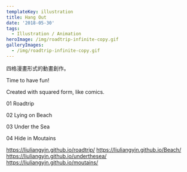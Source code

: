 ```yaml
---
templateKey: illustration
title: Hang Out
date: '2018-05-30'
tags:
  - Illustration / Animation
heroImage: /img/roadtrip-infinite-copy.gif
galleryImages:
  - /img/roadtrip-infinite-copy.gif
---
```

四格漫畫形式的動畫創作。

Time to have fun!

Created with squared form, like comics. 

01 Roadtrip

02 Lying on Beach

03 Under the Sea

04 Hide in Moutains

https://liuliangyin.github.io/roadtrip/ https://liuliangyin.github.io/Beach/ https://liuliangyin.github.io/underthesea/ https://liuliangyin.github.io/moutains/
